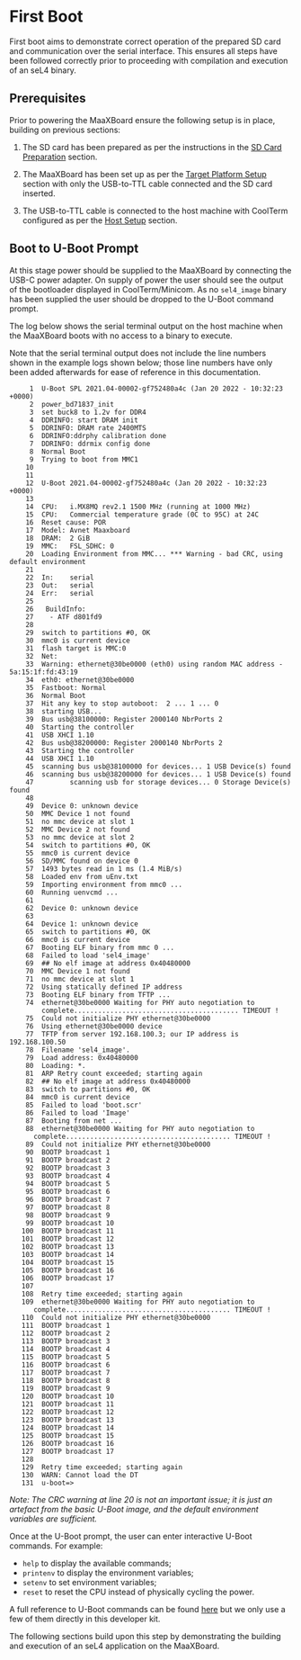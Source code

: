 # First Boot

First boot aims to demonstrate correct operation of the prepared SD card and communication over the serial interface. This ensures all steps have been followed correctly prior to proceeding with compilation and execution of an seL4 binary.

## Prerequisites

Prior to powering the MaaXBoard ensure the following setup is in place, building on previous sections:

1. The SD card has been prepared as per the instructions in the [SD Card Preparation](../install_and_configure/bootloader_setup.md) section.

2. The MaaXBoard has been set up as per the [Target Platform Setup](../install_and_configure/target_setup.md) section with only the USB-to-TTL cable connected and the SD card inserted.

3. The USB-to-TTL cable is connected to the host machine with CoolTerm configured as per the [Host Setup](../install_and_configure/host_setup.md) section.

## Boot to U-Boot Prompt

At this stage power should be supplied to the MaaXBoard by connecting the USB-C power adapter. On supply of power the user should see the output of the bootloader displayed in CoolTerm/Minicom. As no `sel4_image` binary has been supplied the user should be dropped to the U-Boot command prompt.

The log below shows the serial terminal output on the host machine when the MaaXBoard boots with no access to a binary to execute.

Note that the serial terminal output does not include the line numbers shown in the example logs shown below; those line numbers have only been added afterwards for ease of reference in this documentation.

```text
     1  U-Boot SPL 2021.04-00002-gf752480a4c (Jan 20 2022 - 10:32:23 +0000)
     2  power_bd71837_init
     3  set buck8 to 1.2v for DDR4
     4  DDRINFO: start DRAM init
     5  DDRINFO: DRAM rate 2400MTS
     6  DDRINFO:ddrphy calibration done
     7  DDRINFO: ddrmix config done
     8  Normal Boot
     9  Trying to boot from MMC1
    10  
    11  
    12  U-Boot 2021.04-00002-gf752480a4c (Jan 20 2022 - 10:32:23 +0000)
    13  
    14  CPU:   i.MX8MQ rev2.1 1500 MHz (running at 1000 MHz)
    15  CPU:   Commercial temperature grade (0C to 95C) at 24C
    16  Reset cause: POR
    17  Model: Avnet Maaxboard
    18  DRAM:  2 GiB
    19  MMC:   FSL_SDHC: 0
    20  Loading Environment from MMC... *** Warning - bad CRC, using default environment
    21  
    22  In:    serial
    23  Out:   serial
    24  Err:   serial
    25  
    26   BuildInfo:
    27    - ATF d801fd9
    28  
    29  switch to partitions #0, OK
    30  mmc0 is current device
    31  flash target is MMC:0
    32  Net:   
    33  Warning: ethernet@30be0000 (eth0) using random MAC address - 5a:15:1f:fd:43:19
    34  eth0: ethernet@30be0000
    35  Fastboot: Normal
    36  Normal Boot
    37  Hit any key to stop autoboot:  2 ... 1 ... 0 
    38  starting USB...
    39  Bus usb@38100000: Register 2000140 NbrPorts 2
    40  Starting the controller
    41  USB XHCI 1.10
    42  Bus usb@38200000: Register 2000140 NbrPorts 2
    43  Starting the controller
    44  USB XHCI 1.10
    45  scanning bus usb@38100000 for devices... 1 USB Device(s) found
    46  scanning bus usb@38200000 for devices... 1 USB Device(s) found
    47         scanning usb for storage devices... 0 Storage Device(s) found
    48  
    49  Device 0: unknown device
    50  MMC Device 1 not found
    51  no mmc device at slot 1
    52  MMC Device 2 not found
    53  no mmc device at slot 2
    54  switch to partitions #0, OK
    55  mmc0 is current device
    56  SD/MMC found on device 0
    57  1493 bytes read in 1 ms (1.4 MiB/s)
    58  Loaded env from uEnv.txt
    59  Importing environment from mmc0 ...
    60  Running uenvcmd ...
    61
    62  Device 0: unknown device
    63
    64  Device 1: unknown device
    65  switch to partitions #0, OK
    66  mmc0 is current device
    67  Booting ELF binary from mmc 0 ...
    68  Failed to load 'sel4_image'
    69  ## No elf image at address 0x40480000
    70  MMC Device 1 not found
    71  no mmc device at slot 1
    72  Using statically defined IP address
    73  Booting ELF binary from TFTP ...
    74  ethernet@30be0000 Waiting for PHY auto negotiation to
        complete......................................... TIMEOUT !
    75  Could not initialize PHY ethernet@30be0000
    76  Using ethernet@30be0000 device
    77  TFTP from server 192.168.100.3; our IP address is 192.168.100.50
    78  Filename 'sel4_image'.
    79  Load address: 0x40480000
    80  Loading: *.
    81  ARP Retry count exceeded; starting again
    82  ## No elf image at address 0x40480000
    83  switch to partitions #0, OK
    84  mmc0 is current device
    85  Failed to load 'boot.scr'
    86  Failed to load 'Image'
    87  Booting from net ...
    88  ethernet@30be0000 Waiting for PHY auto negotiation to
      complete......................................... TIMEOUT !
    89  Could not initialize PHY ethernet@30be0000
    90  BOOTP broadcast 1
    91  BOOTP broadcast 2
    92  BOOTP broadcast 3
    93  BOOTP broadcast 4
    94  BOOTP broadcast 5
    95  BOOTP broadcast 6
    96  BOOTP broadcast 7
    97  BOOTP broadcast 8
    98  BOOTP broadcast 9
    99  BOOTP broadcast 10
   100  BOOTP broadcast 11
   101  BOOTP broadcast 12
   102  BOOTP broadcast 13
   103  BOOTP broadcast 14
   104  BOOTP broadcast 15
   105  BOOTP broadcast 16
   106  BOOTP broadcast 17
   107  
   108  Retry time exceeded; starting again
   109  ethernet@30be0000 Waiting for PHY auto negotiation to
      complete......................................... TIMEOUT !
   110  Could not initialize PHY ethernet@30be0000
   111  BOOTP broadcast 1
   112  BOOTP broadcast 2
   113  BOOTP broadcast 3
   114  BOOTP broadcast 4
   115  BOOTP broadcast 5
   116  BOOTP broadcast 6
   117  BOOTP broadcast 7
   118  BOOTP broadcast 8
   119  BOOTP broadcast 9
   120  BOOTP broadcast 10
   121  BOOTP broadcast 11
   122  BOOTP broadcast 12
   123  BOOTP broadcast 13
   124  BOOTP broadcast 14
   125  BOOTP broadcast 15
   126  BOOTP broadcast 16
   127  BOOTP broadcast 17
   128  
   129  Retry time exceeded; starting again
   130  WARN: Cannot load the DT
   131  u-boot=> 
```

_Note: The CRC warning at line 20 is not an important issue; it is just an artefact from the basic U-Boot image, and the default environment variables are sufficient._

Once at the U-Boot prompt, the user can enter interactive U-Boot commands. For example:

- `help` to display the available commands;
- `printenv` to display the environment variables;
- `setenv` to set environment variables;
- `reset` to reset the CPU instead of physically cycling the power.

A full reference to U-Boot commands can be found [here](https://u-boot.readthedocs.io/en/latest/usage/index.html?highlight=shell) but we only use a few of them directly in this developer kit.

The following sections build upon this step by demonstrating the building and execution of an seL4 application on the MaaXBoard.
